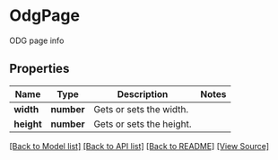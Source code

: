 ﻿# OdgPage
ODG page info

## Properties
Name | Type | Description | Notes
------------ | ------------- | ------------- | -------------
**width** | **number** | Gets or sets the width. | 
**height** | **number** | Gets or sets the height. | 

[[Back to Model list]](../README.md#documentation-for-models) [[Back to API list]](../README.md#documentation-for-api-endpoints) [[Back to README]](../README.md) [[View Source]](../src/models/odgPage.ts)


